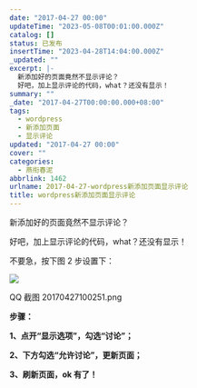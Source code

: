 ```yaml
---
date: "2017-04-27 00:00"
updateTime: "2023-05-08T00:01:00.000Z"
catalog: []
status: 已发布
insertTime: "2023-04-28T14:04:00.000Z"
_updated: ""
excerpt: |-
  新添加好的页面竟然不显示评论？
  好吧，加上显示评论的代码，what？还没有显示！
summary: ""
_date: "2017-04-27T00:00:00.000+08:00"
tags:
  - wordpress
  - 新添加页面
  - 显示评论
updated: "2017-04-27 00:00"
cover: ""
categories:
  - 燕衔春泥
abbrlink: 1462
urlname: 2017-04-27-wordpress新添加页面显示评论
title: wordpress新添加页面显示评论
---
```


新添加好的页面竟然不显示评论？

好吧，加上显示评论的代码，what？还没有显示！

不要急，按下图 2 步设置下：

![](http://image.bmqy.net/uploads/2017/04/201704271493258710151138.png)

QQ 截图 20170427100251.png

**步骤：**

**1、点开“显示选项”，勾选“讨论”；**

**2、下方勾选“允许讨论”，更新页面；**

**3、刷新页面，ok 有了！**
